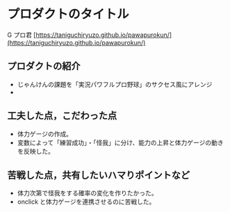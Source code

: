 # プロダクトのタイトル

G プロ君
[https://taniguchiryuzo.github.io/pawapurokun/](https://taniguchiryuzo.github.io/pawapurokun/)

## プロダクトの紹介

- じゃんけんの課題を「実況パワフルプロ野球」のサクセス風にアレンジ
-

## 工夫した点，こだわった点

- 体力ゲージの作成。
- 変数によって「練習成功」・「怪我」に分け、能力の上昇と体力ゲージの動きを反映した。

## 苦戦した点，共有したいハマりポイントなど

- 体力次第で怪我をする確率の変化を作りたかった。
- onclick と体力ゲージを連携させるのに苦戦した。
